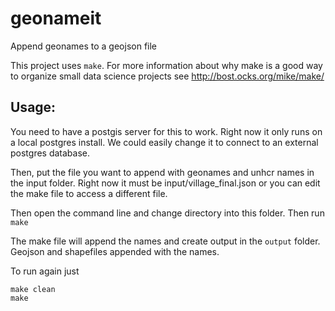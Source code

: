 # geonameit
Append geonames to a geojson file

This project uses `make`. For more information about why make is a good way to organize small data science projects see http://bost.ocks.org/mike/make/

## Usage:

You need to have a postgis server for this to work. Right now it only runs on a local postgres install. We could easily change it to connect to an external postgres database.

Then, put the file you want to append with geonames and unhcr names in the input folder. Right now it must be input/village_final.json or you can edit the make file to access a different file.

Then open the command line and change directory into this folder. Then run `make`

The make file will append the names and create output in the `output` folder. Geojson and shapefiles appended with the names.

To run again just

~~~
make clean
make
~~~
